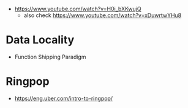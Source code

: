 - https://www.youtube.com/watch?v=H0i_bXKwujQ
  - also check https://www.youtube.com/watch?v=xDuwrtwYHu8

# Data Locality

- Function Shipping Paradigm

# Ringpop

- https://eng.uber.com/intro-to-ringpop/
